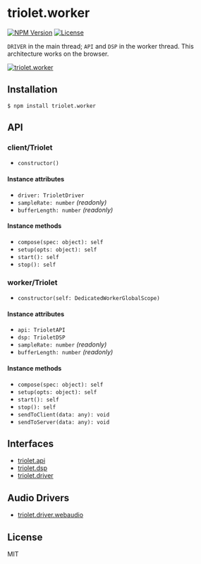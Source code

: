 # triolet.worker
[![NPM Version](http://img.shields.io/npm/v/triolet.worker.svg?style=flat-square)](https://www.npmjs.org/package/triolet.worker)
[![License](http://img.shields.io/badge/license-MIT-brightgreen.svg?style=flat-square)](http://mohayonao.mit-license.org/)

`DRIVER` in the main thread; `API` and `DSP` in the worker thread. This architecture works on the browser.

[![triolet.worker](https://raw.githubusercontent.com/wiki/mohayonao/triolet/images/triolet.worker.png)](https://github.com/mohayonao/triolet/tree/master/triolet.worker)

## Installation

```
$ npm install triolet.worker
```

## API
### client/Triolet
- `constructor()`

#### Instance attributes
- `driver: TrioletDriver`
- `sampleRate: number` _(readonly)_
- `bufferLength: number` _(readonly)_

#### Instance methods
- `compose(spec: object): self`
- `setup(opts: object): self`
- `start(): self`
- `stop(): self`

### worker/Triolet
- `constructor(self: DedicatedWorkerGlobalScope)`

#### Instance attributes
- `api: TrioletAPI`
- `dsp: TrioletDSP`
- `sampleRate: number` _(readonly)_
- `bufferLength: number` _(readonly)_

#### Instance methods
- `compose(spec: object): self`
- `setup(opts: object): self`
- `start(): self`
- `stop(): self`
- `sendToClient(data: any): void`
- `sendToServer(data: any): void`

## Interfaces

- [triolet.api](https://github.com/mohayonao/triolet/tree/master/triolet.api)
- [triolet.dsp](https://github.com/mohayonao/triolet/tree/master/triolet.dsp)
- [triolet.driver](https://github.com/mohayonao/triolet/tree/master/triolet.driver)


## Audio Drivers

- [triolet.driver.webaudio](https://github.com/mohayonao/triolet/tree/master/triolet.driver.webaudio)

## License

MIT
